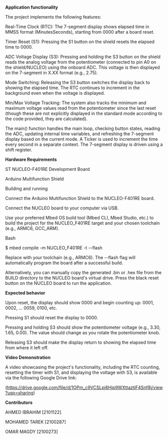 **Application functionality**

The project implements the following features:

Real-Time Clock (RTC): The 7-segment display shows elapsed time in MMSS format (MinutesSeconds), starting from 0000 after a board reset.

Timer Reset (S1): Pressing the S1 button on the shield resets the elapsed time to 0000.

ADC Voltage Display (S3): Pressing and holding the S3 button on the shield reads the analog voltage from the potentiometer (connected to pin A0 on the shield/NUCLEO) using the onboard ADC. This voltage is then displayed on the 7-segment in X.XX format (e.g., 2.75).

Mode Switching: Releasing the S3 button switches the display back to showing the elapsed time. The RTC continues to increment in the background even when the voltage is displayed.

Min/Max Voltage Tracking: The system also tracks the minimum and maximum voltage values read from the potentiometer since the last reset (though these are not explicitly displayed in the standard mode according to the code provided, they are calculated).

The main() function handles the main loop, checking button states, reading the ADC, updating internal time variables, and refreshing the 7-segment display based on the current mode. A Ticker is used to increment the time every second in a separate context. The 7-segment display is driven using a shift register.

**Hardware Requirements**

ST NUCLEO-F401RE Development Board

Arduino Multifunction Shield

Building and running

Connect the Arduino Multifunction Shield to the NUCLEO-F401RE board.

Connect the NUCLEO board to your computer via USB.

Use your preferred Mbed OS build tool (Mbed CLI, Mbed Studio, etc.) to build the project for the NUCLEO_F401RE target and your chosen toolchain (e.g., ARMC6, GCC_ARM).

Bash

$ mbed compile -m NUCLEO_F401RE -t <TOOLCHAIN> --flash

Replace <TOOLCHAIN> with your toolchain (e.g., ARMC6). The --flash flag will automatically program the board after a successful build.

Alternatively, you can manually copy the generated .bin or .hex file from the BUILD directory to the NUCLEO board's virtual drive.
Press the black reset button on the NUCLEO board to run the application.

**Expected behavior**

Upon reset, the display should show 0000 and begin counting up: 0001, 0002, ... 0059, 0100, etc.

Pressing S1 should reset the display to 0000.

Pressing and holding S3 should show the potentiometer voltage (e.g., 3.30, 1.65, 0.00). The value should change as you rotate the potentiometer knob.

Releasing S3 should make the display return to showing the elapsed time from where it left off.

**Video Demonstration**

A video showcasing the project's functionality, including the RTC counting, resetting the timer with S1, and displaying the voltage with S3, is available via the following Google Drive link:

(https://drive.google.com/file/d/1OPm_c9VCSLpj6Hjp9WXttaztiF4Snf8j/view?usp=sharing)

**Contributors**

AHMED IBRAHIM [2101122]

MOHAMED TAREK [2100287]

OMAR MAGDY [2100273]
